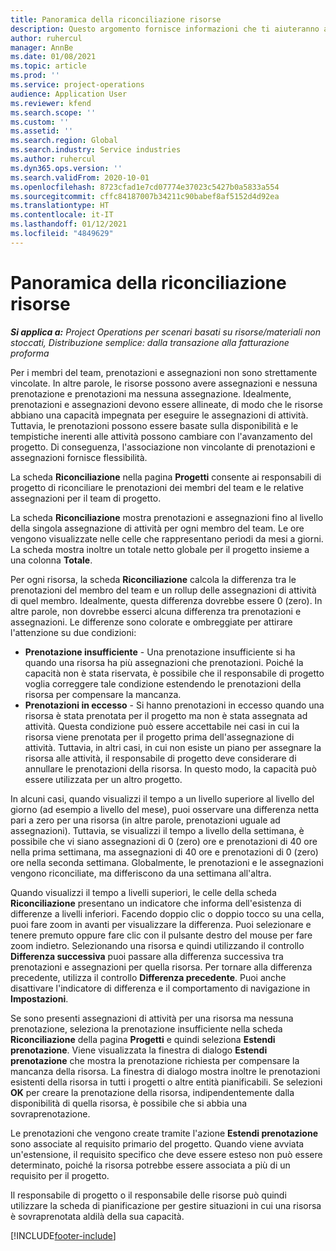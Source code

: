```yaml
---
title: Panoramica della riconciliazione risorse
description: Questo argomento fornisce informazioni che ti aiuteranno a garantire che le prenotazioni delle risorse e le assegnazioni per i progetti siano allineate.
author: ruhercul
manager: AnnBe
ms.date: 01/08/2021
ms.topic: article
ms.prod: ''
ms.service: project-operations
audience: Application User
ms.reviewer: kfend
ms.search.scope: ''
ms.custom: ''
ms.assetid: ''
ms.search.region: Global
ms.search.industry: Service industries
ms.author: ruhercul
ms.dyn365.ops.version: ''
ms.search.validFrom: 2020-10-01
ms.openlocfilehash: 8723cfad1e7cd07774e37023c5427b0a5833a554
ms.sourcegitcommit: cffc84187007b34211c90babef8af5152d4d92ea
ms.translationtype: HT
ms.contentlocale: it-IT
ms.lasthandoff: 01/12/2021
ms.locfileid: "4849629"
---
```

# <a name="resource-reconciliation-overview"></a>Panoramica della riconciliazione risorse

_**Si applica a:** Project Operations per scenari basati su risorse/materiali non stoccati, Distribuzione semplice: dalla transazione alla fatturazione proforma_

Per i membri del team, prenotazioni e assegnazioni non sono strettamente vincolate. In altre parole, le risorse possono avere assegnazioni e nessuna prenotazione e prenotazioni ma nessuna assegnazione. Idealmente, prenotazioni e assegnazioni devono essere allineate, di modo che le risorse abbiano una capacità impegnata per eseguire le assegnazioni di attività. Tuttavia, le prenotazioni possono essere basate sulla disponibilità e le tempistiche inerenti alle attività possono cambiare con l'avanzamento del progetto. Di conseguenza, l'associazione non vincolante di prenotazioni e assegnazioni fornisce flessibilità.

La scheda **Riconciliazione** nella pagina **Progetti** consente ai responsabili di progetto di riconciliare le prenotazioni dei membri del team e le relative assegnazioni per il team di progetto.

La scheda **Riconciliazione** mostra prenotazioni e assegnazioni fino al livello della singola assegnazione di attività per ogni membro del team. Le ore vengono visualizzate nelle celle che rappresentano periodi da mesi a giorni. La scheda mostra inoltre un totale netto globale per il progetto insieme a una colonna **Totale**.

Per ogni risorsa, la scheda **Riconciliazione** calcola la differenza tra le prenotazioni del membro del team e un rollup delle assegnazioni di attività di quel membro. Idealmente, questa differenza dovrebbe essere 0 (zero). In altre parole, non dovrebbe esserci alcuna differenza tra prenotazioni e assegnazioni. Le differenze sono colorate e ombreggiate per attirare l'attenzione su due condizioni:

- **Prenotazione insufficiente** - Una prenotazione insufficiente si ha quando una risorsa ha più assegnazioni che prenotazioni. Poiché la capacità non è stata riservata, è possibile che il responsabile di progetto voglia correggere tale condizione estendendo le prenotazioni della risorsa per compensare la mancanza.
- **Prenotazioni in eccesso** - Si hanno prenotazioni in eccesso quando una risorsa è stata prenotata per il progetto ma non è stata assegnata ad attività. Questa condizione può essere accettabile nei casi in cui la risorsa viene prenotata per il progetto prima dell'assegnazione di attività. Tuttavia, in altri casi, in cui non esiste un piano per assegnare la risorsa alle attività, il responsabile di progetto deve considerare di annullare le prenotazioni della risorsa. In questo modo, la capacità può essere utilizzata per un altro progetto.

In alcuni casi, quando visualizzi il tempo a un livello superiore al livello del giorno (ad esempio a livello del mese), puoi osservare una differenza netta pari a zero per una risorsa (in altre parole, prenotazioni uguale ad assegnazioni). Tuttavia, se visualizzi il tempo a livello della settimana, è possibile che vi siano assegnazioni di 0 (zero) ore e prenotazioni di 40 ore nella prima settimana, ma assegnazioni di 40 ore e prenotazioni di 0 (zero) ore nella seconda settimana. Globalmente, le prenotazioni e le assegnazioni vengono riconciliate, ma differiscono da una settimana all'altra.

Quando visualizzi il tempo a livelli superiori, le celle della scheda **Riconciliazione** presentano un indicatore che informa dell'esistenza di differenze a livelli inferiori. Facendo doppio clic o doppio tocco su una cella, puoi fare zoom in avanti per visualizzare la differenza. Puoi selezionare e tenere premuto oppure fare clic con il pulsante destro del mouse per fare zoom indietro. Selezionando una risorsa e quindi utilizzando il controllo **Differenza successiva** puoi passare alla differenza successiva tra prenotazioni e assegnazioni per quella risorsa. Per tornare alla differenza precedente, utilizza il controllo **Differenza precedente**. Puoi anche disattivare l'indicatore di differenza e il comportamento di navigazione in **Impostazioni**.

Se sono presenti assegnazioni di attività per una risorsa ma nessuna prenotazione, seleziona la prenotazione insufficiente nella scheda **Riconciliazione** della pagina **Progetti** e quindi seleziona **Estendi prenotazione**. Viene visualizzata la finestra di dialogo **Estendi prenotazione** che mostra la prenotazione richiesta per compensare la mancanza della risorsa. La finestra di dialogo mostra inoltre le prenotazioni esistenti della risorsa in tutti i progetti o altre entità pianificabili. Se selezioni **OK** per creare la prenotazione della risorsa, indipendentemente dalla disponibilità di quella risorsa, è possibile che si abbia una sovraprenotazione.

Le prenotazioni che vengono create tramite l'azione **Estendi prenotazione** sono associate al requisito primario del progetto. Quando viene avviata un'estensione, il requisito specifico che deve essere esteso non può essere determinato, poiché la risorsa potrebbe essere associata a più di un requisito per il progetto.

Il responsabile di progetto o il responsabile delle risorse può quindi utilizzare la scheda di pianificazione per gestire situazioni in cui una risorsa è sovraprenotata aldilà della sua capacità.


[!INCLUDE[footer-include](../includes/footer-banner.md)]